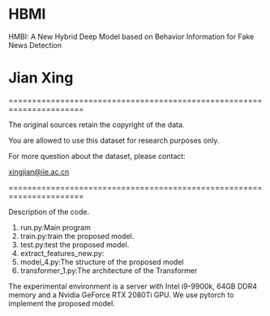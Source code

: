 # HBMI
HMBI: A New Hybrid Deep Model based on Behavior Information for Fake News Detection
# Jian Xing
======================================================================

The original sources retain the copyright of the data.

You are allowed to use this dataset for research purposes only.

For more question about the dataset, please contact:

xingjian@iie.ac.cn

======================================================================

Description of the code.
1. run.py:Main program
2. train.py:train the proposed model.
3. test.py:test the proposed model.
4. extract_features_new.py:
5. model_4.py:The structure of the proposed model
6. transformer_1.py:The architecture of the Transformer

The experimental environment is a server with Intel i9-9900k, 64GB DDR4 memory and a Nvidia GeForce RTX 2080Ti GPU.
We use pytorch to implement the proposed model.
